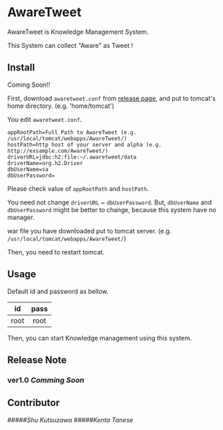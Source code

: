 AwareTweet
===============

AwareTweet is Knowledge Management System.

This System can collect "Aware" as Tweet !

## Install
Coming Soon!!

First, download `awaretweet.conf` from [release page](https://github.com/shu920921/AwareTweet/releases), and put to tomcat's home directory. (e.g. 'home/tomcat')

You edit `awaretweet.conf`.

```
appRootPath=Full Path to AwareTweet (e.g. /usr/local/tomcat/webapps/AwareTweet/)
hostPath=http host of your server and alpha (e.g. http://exsample.com/AwareTweet/)
driverURL=jdbc:h2:file:~/.awaretweet/data
driverName=org.h2.Driver
dbUserName=sa
dbUserPassword=
```

Please check value of `appRootPath` and `hostPath`.

You need not change `driverURL` ~ `dbUserPassword`. But, `dbUserName` and `dbUserPassword` might be better to change, because this system have no manager.

war file you have downloaded put to tomcat server. (e.g. `/usr/local/tomcat/webapps/AwareTweet/`)

Then, you need to restart tomcat.

## Usage

Default id and password as bellow.

|id|pass|
|:---:|:---:|
|root|root|

Then, you can start Knowledge management using this system.

## Release Note
### ver1.0 *Comming Soon*

## Contributor
#####*Shu Kutsuzawa*
#####*Kenta Tanese*

